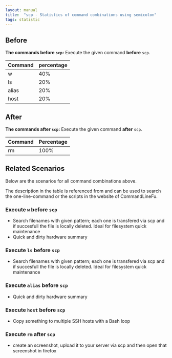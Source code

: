 ```yaml
---
layout: manual
title:  "scp - Statistics of command combinations using semicolon"
tags: statistic
---
```


## Before

__The commands before `scp`:__  Execute the given command __before__ `scp`.

| Command | percentage |
|--------|--------|
| w | 40% |
| ls | 20% |
| alias | 20% |
| host | 20% |



## After

__The commands after `scp`:__ Execute the given command __after__ `scp`.

| Command | Percentage | 
|-------|--------|
| rm | 100% |



## Related Scenarios

Below are the scenarios for all command combinations above.

The description in the table is referenced from and can be used to search the one-line-command or the scripts in the website of CommandLineFu.


### Execute `w` before `scp`

- Search filenames with given pattern; each one is transfered via scp and if succesfull the file is locally deleted. Ideal for filesystem quick maintenance
- Quick and dirty hardware summary

            
### Execute `ls` before `scp`

- Search filenames with given pattern; each one is transfered via scp and if succesfull the file is locally deleted. Ideal for filesystem quick maintenance

            
### Execute `alias` before `scp`

- Quick and dirty hardware summary

            
### Execute `host` before `scp`

- Copy something to multiple SSH hosts with a Bash loop

            


### Execute `rm` after `scp`

- create an screenshot, upload it to your server via scp and then open that screenshot in firefox

            

